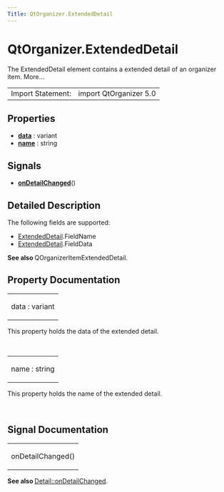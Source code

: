 ```yaml
---
Title: QtOrganizer.ExtendedDetail
---
```


# QtOrganizer.ExtendedDetail

<span class="subtitle"></span>
<!-- $$$ExtendedDetail-brief -->
<p>The ExtendedDetail element contains a extended detail of an organizer item. More...</p>
<!-- @@@ExtendedDetail -->
<table class="alignedsummary">
<tr><td class="memItemLeft rightAlign topAlign"> Import Statement:</td><td class="memItemRight bottomAlign"> import QtOrganizer 5.0</td></tr></table><ul>
</ul>
<h2 id="properties">Properties</h2>
<ul>
<li class="fn"><b><b><a href="#data-prop">data</a></b></b> : variant</li>
<li class="fn"><b><b><a href="#name-prop">name</a></b></b> : string</li>
</ul>
<h2 id="signals">Signals</h2>
<ul>
<li class="fn"><b><b><a href="#onDetailChanged-signal">onDetailChanged</a></b></b>()</li>
</ul>
<!-- $$$ExtendedDetail-description -->
<h2 id="details">Detailed Description</h2>
</p>
<p>The following fields are supported:</p>
<ul>
<li><a href="index.html">ExtendedDetail</a>.FieldName</li>
<li><a href="index.html">ExtendedDetail</a>.FieldData</li>
</ul>
<p><b>See also </b>QOrganizerItemExtendedDetail.</p>
<!-- @@@ExtendedDetail -->
<h2>Property Documentation</h2>
<!-- $$$data -->
<table class="qmlname"><tr valign="top" id="data-prop"><td class="tblQmlPropNode"><p><span class="name">data</span> : <span class="type">variant</span></p></td></tr></table><p>This property holds the data of the extended detail.</p>
<!-- @@@data -->
<br/>
<!-- $$$name -->
<table class="qmlname"><tr valign="top" id="name-prop"><td class="tblQmlPropNode"><p><span class="name">name</span> : <span class="type">string</span></p></td></tr></table><p>This property holds the name of the extended detail.</p>
<!-- @@@name -->
<br/>
<h2>Signal Documentation</h2>
<!-- $$$onDetailChanged -->
<table class="qmlname"><tr valign="top" id="onDetailChanged-signal"><td class="tblQmlFuncNode"><p><span class="name">onDetailChanged</span>()</p></td></tr></table><p><b>See also </b><a href="QtOrganizer.Detail.md#onDetailChanged-signal">Detail::onDetailChanged</a>.</p>
<!-- @@@onDetailChanged -->
<br/>
